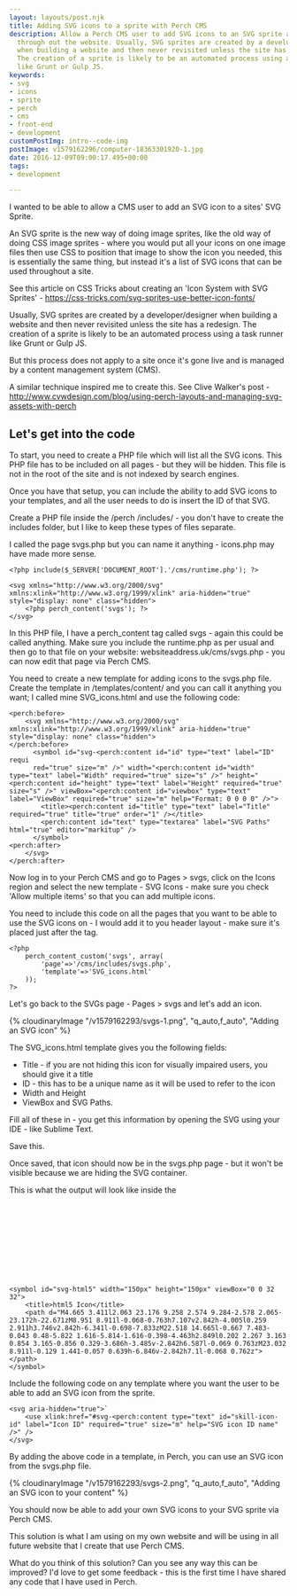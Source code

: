 ```yaml
---
layout: layouts/post.njk
title: Adding SVG icons to a sprite with Perch CMS
description: Allow a Perch CMS user to add SVG icons to an SVG sprite and use them
  through out the website. Usually, SVG sprites are created by a developer/designer
  when building a website and then never revisited unless the site has a redesign.
  The creation of a sprite is likely to be an automated process using a task runner
  like Grunt or Gulp JS.
keywords:
- svg
- icons
- sprite
- perch
- cms
- front-end
- development
customPostImg: intro--code-img
postImage: v1579162296/computer-18363301920-1.jpg
date: 2016-12-09T09:00:17.495+00:00
tags:
- development

---
```

I wanted to be able to allow a CMS user to add an SVG icon to a sites' SVG Sprite.

An SVG sprite is the new way of doing image sprites, like the old way of doing CSS image sprites - where you would put all your icons on one image files then use CSS to position that image to show the icon you needed, this is essentially the same thing, but instead it's a list of SVG icons that can be used throughout a site.

See this article on CSS Tricks about creating an 'Icon System with SVG Sprites' - https://css-tricks.com/svg-sprites-use-better-icon-fonts/

Usually, SVG sprites are created by a developer/designer when building a website and then never revisited unless the site has a redesign. The creation of a sprite is likely to be an automated process using a task runner like Grunt or Gulp JS.

But this process does not apply to a site once it's gone live and is managed by a content management system (CMS).

A similar technique inspired me to create this. See Clive Walker's post - http://www.cvwdesign.com/blog/using-perch-layouts-and-managing-svg-assets-with-perch

## Let's get into the code

To start, you need to create a PHP file which will list all the SVG icons. This PHP file has to be  included on all pages - but they will be hidden. This file is not in the root of the site and is not indexed by search engines.

Once you have that setup, you can include the ability to add SVG icons to your templates, and all the user needs to do is insert the ID of that SVG.

Create a PHP file inside the /perch /includes/ - you don't have to create the includes folder, but I like to keep these types of files separate.

I called the page svgs.php but you can name it anything - icons.php may have made more sense.

    <?php include($_SERVER['DOCUMENT_ROOT'].'/cms/runtime.php'); ?>
    
    <svg xmlns="http://www.w3.org/2000/svg" xmlns:xlink="http://www.w3.org/1999/xlink" aria-hidden="true" style="display: none" class="hidden">
        <?php perch_content('svgs'); ?>
    </svg>

In this PHP file, I have a perch_content tag called svgs - again this could be called anything. Make sure you include the runtime.php as per usual and then go to that file on your website: websiteaddress.uk/cms/svgs.php - you can now edit that page via Perch CMS.

You need to create a new template for adding icons to the svgs.php file. Create the template in /templates/content/ and you can call it anything you want; I called mine SVG_icons.html and use the following code:

    <perch:before>
        <svg xmlns="http://www.w3.org/2000/svg" xmlns:xlink="http://www.w3.org/1999/xlink" aria-hidden="true" style="display: none" class="hidden">
    </perch:before>
          <symbol id="svg-<perch:content id="id" type="text" label="ID" requi
          red="true" size="m" />" width="<perch:content id="width" type="text" label="Width" required="true" size="s" />" height="<perch:content id="height" type="text" label="Height" required="true" size="s" />" viewBox="<perch:content id="viewbox" type="text" label="ViewBox" required="true" size="m" help="Format: 0 0 0 0" />">
            <title><perch:content id="title" type="text" label="Title" required="true" title="true" order="1" /></title>
            <perch:content id="text" type="textarea" label="SVG Paths" html="true" editor="markitup" />
          </symbol>
    <perch:after>
        </svg>
    </perch:after>

Now log in to your Perch CMS and go to Pages > svgs, click on the Icons region and select the new template - SVG Icons - make sure you check 'Allow multiple items' so that you can add multiple icons.

You need to include this code on all the pages that you want to be able to use the SVG icons on - I would add it to you header layout - make sure it's placed just after the <body> tag.

    <?php
        perch_content_custom('svgs', array(
            'page'=>'/cms/includes/svgs.php',
            'template'=>'SVG_icons.html'
        ));
    ?>

Let's go back to the SVGs page - Pages > svgs and let's add an icon.

{% cloudinaryImage "/v1579162293/svgs-1.png", "q_auto,f_auto", "Adding an SVG icon" %}

The SVG_icons.html template gives you the following fields:

* Title - if you are not hiding this icon for visually impaired users, you should give it a title
* ID - this has to be a unique name as it will be used to refer to the icon
* Width and Height
* ViewBox and SVG Paths.

Fill all of these in - you get this information by opening the SVG using your IDE - like Sublime Text.

Save this.

Once saved, that icon should now be in the svgs.php page - but it won't be visible because we are hiding the SVG container.

This is what the output will look like inside the <svg> tag in the svgs.php file:

    <symbol id="svg-html5" width="150px" height="150px" viewBox="0 0 32 32">
        <title>html5 Icon</title>
        <path d="M4.665 3.411l2.063 23.176 9.258 2.574 9.284-2.578 2.065-23.172h-22.671zM8.951 8.911l-0.068-0.763h7.107v2.842h-4.005l0.259 2.911h3.746v2.842h-6.341l-0.698-7.833zM22.518 14.665l-0.667 7.483-0.043 0.48-5.822 1.616-5.814-1.616-0.398-4.463h2.849l0.202 2.267 3.163 0.854 3.165-0.856 0.329-3.686h-3.485v-2.842h6.587l-0.069 0.763zM23.032 8.911l-0.129 1.441-0.057 0.639h-6.846v-2.842h7.1l-0.068 0.762z"></path>
    </symbol>

Include the following code on any template where you want the user to be able to add an SVG icon from the sprite.

    <svg aria-hidden="true">`
        <use xlink:href="#svg-<perch:content type="text" id="skill-icon-id" label="Icon ID" required="true" size="m" help="SVG icon ID name" />" />
    </svg>

By adding the above code in a template, in Perch, you can use an SVG icon from the svgs.php file.

{% cloudinaryImage "/v1579162293/svgs-2.png", "q_auto,f_auto", "Adding an SVG icon to your content" %}

You should now be able to add your own SVG icons to your SVG sprite via Perch CMS.

This solution is what I am using on my own website and will be using in all future website that I create that use Perch CMS.

What do you think of this solution? Can you see any way this can be improved? I'd love to get some feedback - this is the first time I have shared any code that I have used in Perch.